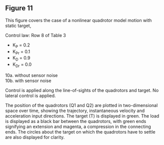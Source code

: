 ## Figure 11
This figure covers the case of a nonlinear quadrotor model motion with static target,<br>

Control law:  Row 8 of Table 3 <br>
* K<sub>P</sub> = 0.2
* K<sub>Pr</sub> = 0.1
* K<sub>D</sub> = 0.9
* K<sub>Dr</sub> = 0.0

10a. without sensor noise<br>
10b. with sensor noise<br>

Control is applied along the line-of-sights of the quadrotors and target. No lateral control is applied.

The position of the quadrotors (Q1 and Q2) are plotted in two-dimensional space over time, showing the trajectory, instantaneous velocity and acceleration input directions. The target (T) is displayed in green. The load is displayed as a black bar between the quadrotors, with green ends signifying an extension and magenta, a compression in the connecting ends. The circles about the target on which the quadrotors have to settle are also displayed for clarity.
